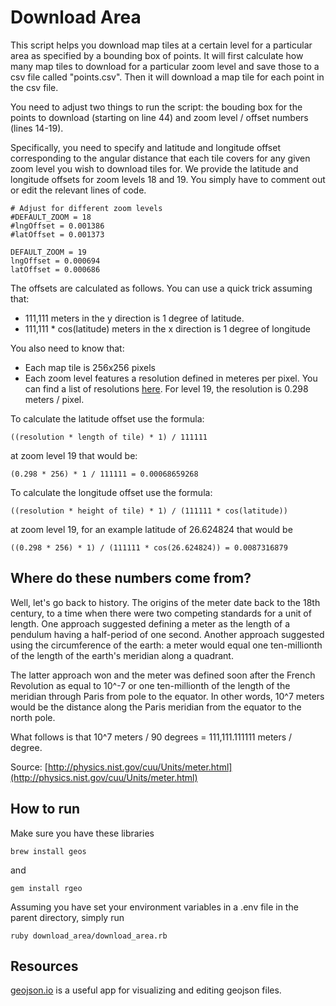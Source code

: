 Download Area
======

This script helps you download map tiles at a certain level for a particular area as specified by a bounding box of points. It will first calculate how many map tiles to download for a particular zoom level and save those to a csv file called "points.csv". Then it will download a map tile for each point in the csv file. 

You need to adjust two things to run the script: the bouding box for the points to download (starting on line 44) and zoom level / offset numbers (lines 14-19).

Specifically, you need to specify and latitude and longitude offset corresponding to the angular distance that each tile covers for any given zoom level you wish to download tiles for. We provide the latitude and longitude offsets for zoom levels 18 and 19. You simply have to comment out or edit the relevant lines of code. 

	# Adjust for different zoom levels
	#DEFAULT_ZOOM = 18 
	#lngOffset = 0.001386
	#latOffset = 0.001373
	
	DEFAULT_ZOOM = 19
	lngOffset = 0.000694
	latOffset = 0.000686
	
The offsets are calculated as follows. You can use a quick trick assuming that:

* 111,111 meters in the y direction is 1 degree of latitude. 
* 111,111 * cos(latitude) meters in the x direction is 1 degree of longitude

You also need to know that:

* Each map tile is 256x256 pixels
* Each zoom level features a resolution defined in meteres per pixel. You can find a list of resolutions [here](http://wiki.openstreetmap.org/wiki/Zoom_levels). For level 19, the resolution is 0.298 meters / pixel. 

To calculate the latitude offset use the formula:

	((resolution * length of tile) * 1) / 111111 
		
at zoom level 19 that would be:

	(0.298 * 256) * 1 / 111111 = 0.00068659268
	
To calculate the longitude offset use the formula:

	((resolution * height of tile) * 1) / (111111 * cos(latitude))
	
at zoom level 19, for an example latitude of 26.624824 that would be

	((0.298 * 256) * 1) / (111111 * cos(26.624824)) = 0.0087316879

## Where do these numbers come from?

Well, let's go back to history. The origins of the meter date back to the 18th century, to a time when there were two competing standards for a unit of length. One approach suggested defining a meter as the length of a pendulum having a half-period of one second. Another approach suggested using the circumference of the earth: a meter would equal one ten-millionth of the length of the earth's meridian along a quadrant. 

The latter approach won and the meter was defined soon after the French Revolution as equal to 10^-7 or one ten-millionth of the length of the meridian through Paris from pole to the equator. In other words, 10^7 meters would be the distance along the Paris meridian from the equator to the north pole. 

What follows is that 10^7 meters / 90 degrees = 111,111.111111 meters / degree.

Source: [http://physics.nist.gov/cuu/Units/meter.html](http://physics.nist.gov/cuu/Units/meter.html)


## How to run

Make sure you have these libraries
	
	brew install geos
	
and
	
	gem install rgeo

Assuming you have set your environment variables in a .env file in the parent directory, simply run

	ruby download_area/download_area.rb

## Resources

[geojson.io](http://geojson.io/) is a useful app for visualizing and editing geojson files.
